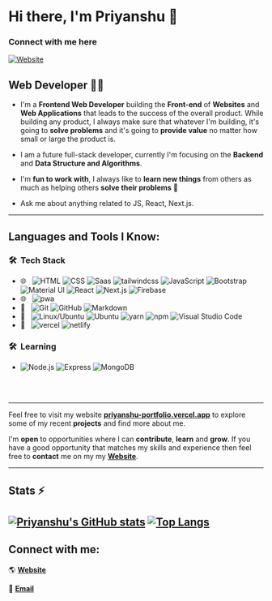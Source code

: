 

# Hi there, I'm Priyanshu 👋
### Connect with me here  
[![Website](https://img.shields.io/website?label=priyanshu-portfolio.vercel.app&style=for-the-badge&url=https%3A%2F%2Fcodestackr.com)](https://priyanshu-portfolio.vercel.app/)

## Web Developer 👨‍💻

- I'm a **Frontend Web Developer** building the **Front-end** of **Websites** and **Web Applications** that leads to the success of the overall product. While building any product, I always make sure that whatever I'm building, it's going to **solve problems** and it's going to **provide value** no matter how small or large the product is.

- I am a future full-stack developer, currently I'm focusing on the **Backend** and **Data Structure and Algorithms**.

- I'm **fun to work with**, I always like to **learn new things** from others as much as helping others **solve their problems** 🚀
- Ask me about anything related to JS, React, Next.js.
---

## **Languages and Tools I Know**:


### 🛠 &nbsp;Tech Stack

- 🌐 &nbsp;
  ![HTML](https://img.shields.io/badge/-HTML-333333?style=flat&logo=HTML5)
  ![CSS](https://img.shields.io/badge/-CSS-333333?style=flat&logo=CSS3&logoColor=1572B6)
  ![Saas](https://img.shields.io/badge/-Sass-333333?style=flat&logo=sass&logoColor=1572B6)
  ![tailwindcss](https://img.shields.io/badge/-tailwind_css-333333?style=flat&logo=tailwindcss&logoColor=1572B6)
  ![JavaScript](https://img.shields.io/badge/-JavaScript-333333?style=flat&logo=javascript)
  ![Bootstrap](https://img.shields.io/badge/-Bootstrap-333333?style=flat&logo=bootstrap&logoColor=563D7C)
  ![Material UI](https://img.shields.io/badge/-Material_UI-333333?style=flat&logo=materialdesignicons&logoColor=563D7C)
  ![React](https://img.shields.io/badge/-React-333333?style=flat&logo=react)
  ![Next.js](https://img.shields.io/badge/-Next.js-333333?style=flat&logo=next.js)
  ![Firebase](https://img.shields.io/badge/-Firebase-333333?style=flat&logo=Firebase)
- 🌐 &nbsp;
  ![pwa](https://img.shields.io/badge/-Progressive_Web_App-333333?style=flat&logo=pwa)
 - 🔧 &nbsp;
 ![Git](https://img.shields.io/badge/-Git-333333?style=flat&logo=git)
 ![GitHub](https://img.shields.io/badge/-GitHub-333333?style=flat&logo=github)
 ![Markdown](https://img.shields.io/badge/-Markdown-333333?style=flat&logo=markdown)
- 🔧 &nbsp;
  ![Linux/Ubuntu](https://img.shields.io/badge/-Linux-333333?style=flat&logo=linux)
  ![Ubuntu](https://img.shields.io/badge/-Ubuntu-333333?style=flat&logo=Ubuntu)
  ![yarn](https://img.shields.io/badge/-yarn-333333?style=flat&logo=yarn)
  ![npm](https://img.shields.io/badge/-npm-333333?style=flat&logo=npm)
  ![Visual Studio Code](https://img.shields.io/badge/-Visual%20Studio%20Code-333333?style=flat&logo=visual-studio-code&logoColor=007ACC)
- 🔧 &nbsp;
 ![vercel](https://img.shields.io/badge/-vercel-333333?style=flat&logo=vercel)
 ![netlify](https://img.shields.io/badge/-netlify-333333?style=flat&logo=netlify)
### 🛠 &nbsp;Learning
- ![Node.js](https://img.shields.io/badge/-Node.js-333333?style=flat&logo=node.js)
  ![Express](https://img.shields.io/badge/-Express-333333?style=flat&logo=Express)
  ![MongoDB](https://img.shields.io/badge/-MongoDB-333333?style=flat&logo=mongodb)

<br />
<br />

---

Feel free to visit my website **[priyanshu-portfolio.vercel.app](https://priyanshu-portfolio.vercel.app/)** to explore some of my recent **projects** and find more about me.

I'm **open** to opportunities where I can **contribute**, **learn** and **grow**. If you have a good opportunity that matches my skills and experience then feel free to **contact** me on my my **[Website](https://priyanshu-portfolio.vercel.app/)**.


---

## **Stats** ⚡

[![Priyanshu's GitHub stats](https://github-readme-stats.vercel.app/api?username=priyanshupatwari)](https://github.com/anuraghazra/github-readme-stats)
[![Top Langs](https://github-readme-stats.vercel.app/api/top-langs/?username=priyanshupatwari&layout=compact)](https://github.com/anuraghazra/github-readme-stats)
---

## Connect with me:
🌎 **[Website](https://priyanshu-portfolio.vercel.app/)**

📧 **[Email](mailto:patwaripriyanshu2021@gmail.com)**


